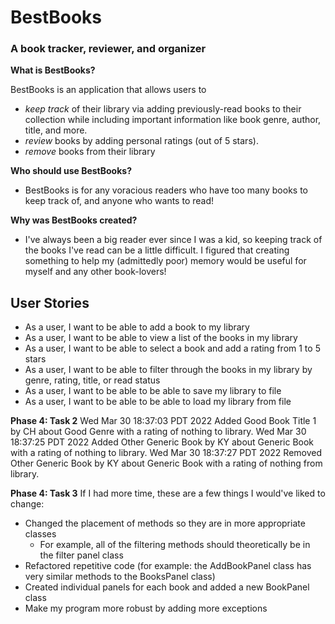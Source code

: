 # BestBooks

### A book tracker, reviewer, and  organizer

**What is BestBooks?**

BestBooks is an application that allows users to

- *keep track* of their library via adding previously-read books to their collection while including important
  information like book genre, author, title, and more.
- *review* books by adding personal ratings (out of 5 stars).
- *remove* books from their library

**Who should use BestBooks?**

- BestBooks is for any voracious readers who have too many books to keep track of, and anyone who wants to read!

**Why was BestBooks created?**

- I've always been a big reader ever since I was a kid, so keeping track of the books I've read can be a little
  difficult. I figured that creating something to help my (admittedly poor) memory would be useful for myself and any
  other book-lovers!

## User Stories

- As a user, I want to be able to add a book to my library
- As a user, I want to be able to view a list of the books in my library
- As a user, I want to be able to select a book and add a rating from 1 to 5 stars
- As a user, I want to be able to filter through the books in my library by genre, rating, title, or read status
- As a user, I want to be able to be able to save my library to file
- As a user, I want to be able to be able to load my library from file


**Phase 4: Task 2**
Wed Mar 30 18:37:03 PDT 2022
Added Good Book Title 1 by CH about Good Genre with a rating of nothing to library.
Wed Mar 30 18:37:25 PDT 2022
Added Other Generic Book by KY about Generic Book with a rating of nothing to library.
Wed Mar 30 18:37:27 PDT 2022
Removed Other Generic Book by KY about Generic Book with a rating of nothing from library.

**Phase 4: Task 3**
If I had more time, these are a few things I would've liked to change:
- Changed the placement of methods so they are in more appropriate classes 
  - For example, all of the filtering methods should theoretically be in the filter panel class
- Refactored repetitive code (for example: the AddBookPanel class has very similar methods to the BooksPanel class)
- Created individual panels for each book and added a new BookPanel class
- Make my program more robust by adding more exceptions  

